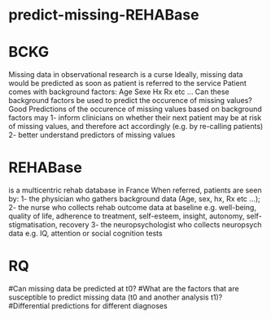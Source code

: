 # predict-missing-REHABase

# BCKG
Missing data in observational research is a curse
Ideally, missing data would be predicted as soon as patient is referred to the service
Patient comes with background factors: Age Sexe Hx Rx etc ...
Can these background factors be used to predict the occurence of missing values?
Good Predictions of the occurence of missing values based on background factors may 
1- inform clinicians on whether their next patient may be at risk of missing values, and therefore act accordingly (e.g. by re-calling patients)
2- better understand predictors of missing values 

# REHABase 
is a multicentric rehab database in France
When referred, patients are seen by:
1- the physician who gathers background data (Age, sex, hx, Rx etc ...); 
2- the nurse who collects rehab outcome data at baseline e.g. well-being, quality of life, adherence to treatment, self-esteem, insight, autonomy, self-stigmatisation, recovery
3- the neuropsychologist who collects neuropsych data e.g. IQ, attention or social cognition tests

# RQ
#Can missing data be predicted at t0?
#What are the factors that are susceptible to predict missing data (t0 and another analysis t1)?
#Differential predictions for different diagnoses
